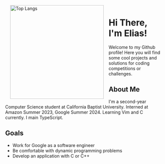 <img align="left" width="300" hspace="16" src="https://github-readme-stats.vercel.app/api/top-langs/?username=eliasmurcray&langs_count=10&exclude_repo=stock-tracker" alt="Top Langs">

# Hi There, I'm Elias!
Welcome to my Github profile! Here you will find some cool projects and solutions for coding competitions or challenges.

## About Me
I'm a second-year Computer Science student at California Baptist University. Interned at Amazon Summer 2023, Google Summer 2024. Learning Vim and C currently. I main TypeScript.

## Goals
- Work for Google as a software engineer
- Be comfortable with dynamic programming problems
- Develop an application with C or C++
